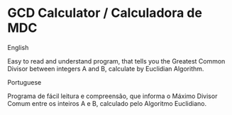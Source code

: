 # GCD Calculator / Calculadora de MDC

English 

Easy to read and understand program, that tells you the Greatest Common Divisor between integers A and B, calculate by Euclidian Algorithm.

Portuguese

Programa de fácil leitura e compreensão, que informa o Máximo Divisor Comum entre os inteiros A e B, calculado pelo Algoritmo Euclidiano.
